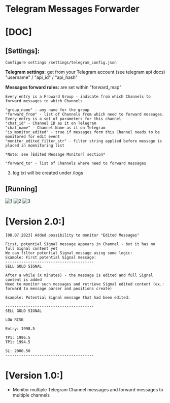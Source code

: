 # Telegram Messages Forwarder

# [DOC]

## [Settings]:
	Configure settings /settings/telegram_config.json

**Telegram settings:** 
	get from your Telegram account (see telegram api docs) 
   	"username" / "api_id" / "api_hash"

**Messages forward rules:** are set within "forward_map"

	Every entry is a Froward Group - indicate from which Channels to forward messages to which Channels
   
	"group_name" - any name for the group
	"forward_from" - list of Channels from which need to forward messages. Every entry is a set of parameters for this channel
	"chat_id" - Channel ID as it on Telegram
	"chat_name" - Channel Name as it on Telegram
	"is_monitor_edited" - true if messages form this Channel needs to be monitored for edit event 
	"monitor_edited_filter_str" - filter string applied before message is placed in momnitoring list

	*Note: see [Edited Message Monitor] section*
			
	"forward_to" - list of Channels where need to forward messages
	

3. log.txt will be created under /logs

## [Running]

![1](https://github.com/Crazzy626/TG_EDITED_FORWARDER/assets/70648978/4a40a1ce-112b-44a1-b7e4-a67faa97dd8b)
![2](https://github.com/Crazzy626/TG_EDITED_FORWARDER/assets/70648978/da5d6c46-146f-4f43-bd0b-9f5aff739082)
![3](https://github.com/Crazzy626/TG_EDITED_FORWARDER/assets/70648978/af28ff47-6ee0-44a9-a687-df67d94c849b)

# [Version 2.0:]

    [08.07.2023] Added possibility to monitor "Edited Messages"

    First, potential Signal message appears in Channel - but it has no full Signal content yet
    We can filter potential Signal message using some logic:
    Example: First potential Signal message:
    ---------------------------------------
    SELL GOLD SIGNAL
    ---------------------------------------
    After a while (X minutes) - the message is edited and full Signal content is added
    Need to monitor such messages and retrieve Signal edited content (ex.: forward to message parser and positions create)

    Example: Potential Signal message that had been edited:

    ---------------------------------------
    SELL GOLD SIGNAL

    LOW RISK

    Entry: 1998.5

    TP1: 1996.5
    TP1: 1994.5

    SL: 2000.50
    ---------------------------------------

# [Version 1.0:]

- Monitor multiple Telegram Channel messages and forward messages to multiple channels

